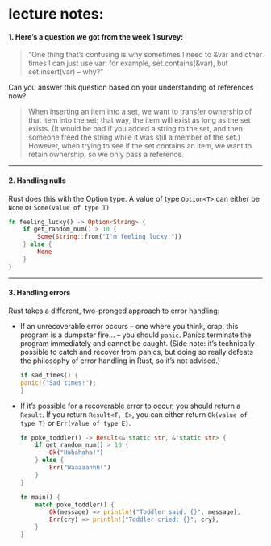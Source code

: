 # lecture notes:

#### 1. Here’s a question we got from the week 1 survey:

> “One thing that’s confusing is why sometimes I need to &var and other times I can just use var: for example, set.contains(&var), but set.insert(var) – why?"

Can you answer this question based on your understanding of references now?

> When inserting an item into a set, we want to transfer ownership of that item into the set; that way, the item will exist as long as the set exists. (It would be bad if you added a string to the set, and then someone freed the string while it was still a member of the set.) However, when trying to see if the set contains an item, we want to retain ownership, so we only pass a reference.

----

#### 2. Handling nulls
Rust does this with the Option type. A value of type `Option<T>` can either be `None` or `Some(value of type T)`

```rust
fn feeling_lucky() -> Option<String> {
    if get_random_num() > 10 {
        Some(String::from("I'm feeling lucky!"))
    } else {
        None
    }
}
```

----

#### 3. Handling errors

Rust takes a different, two-pronged approach to error handling:

* If an unrecoverable error occurs – one where you think, crap, this program is a dumpster fire… – you should `panic`. Panics terminate the program immediately and cannot be caught. (Side note: it’s technically possible to catch and recover from panics, but doing so really defeats the philosophy of error handling in Rust, so it’s not advised.)  
    > 
    ```rust
    if sad_times() {
    panic!("Sad times!");
    }
    ```

* If it’s possible for a recoverable error to occur, you should return a `Result`. If you return `Result<T, E>`, you can either return `Ok(value of type T)` or `Err(value of type E)`.
    >
    ```rust
    fn poke_toddler() -> Result<&'static str, &'static str> {
        if get_random_num() > 10 {
            Ok("Hahahaha!")
        } else {
            Err("Waaaaahhh!")
        }
    }

    fn main() {
        match poke_toddler() {
            Ok(message) => println!("Toddler said: {}", message),
            Err(cry) => println!("Toddler cried: {}", cry),
        }
    }
    ```

